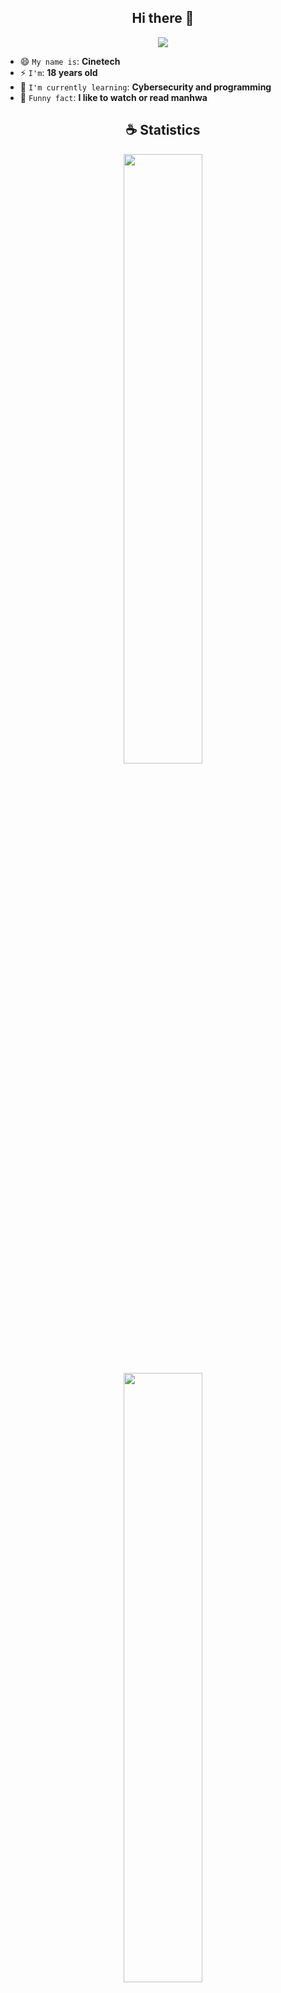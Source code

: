 <h2 align="center">Hi there 👋</h2>

<p align="center">
    <img src="https://komarev.com/ghpvc/?username=Cin3t3ch7&color=blueviolet"/> 
</p>

- 😄 `My name is`: **Cinetech**
- ⚡ `I'm`: **18 years old**
- 🌱 `I'm currently learning`: **Cybersecurity and programming**
- 💬 `Funny fact`: **I like to watch or read manhwa**

<h2 align="center">☕ Statistics</h2>

<p align="center">
  <img height="50%" width="auto" src ="https://github-readme-stats.vercel.app/api?username=Cin3t3ch7&show_icons=true&count_private=true&theme=material-palenight&hide_border=true&hide=issues,contribs&bg_color=00000000">
  <img height="50%" width="auto" src ="https://github-readme-stats.vercel.app/api/top-langs/?username=Cin3t3ch7&layout=compact&hide_border=true&theme=material-palenight&bg_color=00000000&langs_count=6&hide=jupyter%20notebook,tex,css,php&exclude_repo=Pacman-AI">
</p>

<h2 align="center">🚀 Projects</h2>
<p align="center">Take a look at my projects.</p>

<p align="center">`Coming soon`</p>

<h2 align="center">🌱 My Skills</h2>
